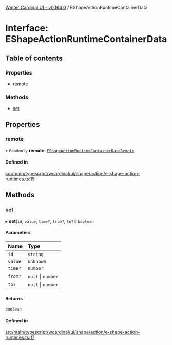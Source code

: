 [Winter Cardinal UI - v0.164.0](../index.md) / EShapeActionRuntimeContainerData

# Interface: EShapeActionRuntimeContainerData

## Table of contents

### Properties

- [remote](EShapeActionRuntimeContainerData.md#remote)

### Methods

- [set](EShapeActionRuntimeContainerData.md#set)

## Properties

### remote

• `Readonly` **remote**: [`EShapeActionRuntimeContainerDataRemote`](EShapeActionRuntimeContainerDataRemote.md)

#### Defined in

[src/main/typescript/wcardinal/ui/shape/action/e-shape-action-runtimes.ts:15](https://github.com/winter-cardinal/winter-cardinal-ui/blob/v0.164.0/src/main/typescript/wcardinal/ui/shape/action/e-shape-action-runtimes.ts#L15)

## Methods

### set

▸ **set**(`id`, `value`, `time?`, `from?`, `to?`): `boolean`

#### Parameters

| Name | Type |
| :------ | :------ |
| `id` | `string` |
| `value` | `unknown` |
| `time?` | `number` |
| `from?` | ``null`` \| `number` |
| `to?` | ``null`` \| `number` |

#### Returns

`boolean`

#### Defined in

[src/main/typescript/wcardinal/ui/shape/action/e-shape-action-runtimes.ts:17](https://github.com/winter-cardinal/winter-cardinal-ui/blob/v0.164.0/src/main/typescript/wcardinal/ui/shape/action/e-shape-action-runtimes.ts#L17)
